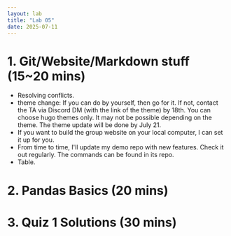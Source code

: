 ```yaml
---
layout: lab
title: "Lab 05"
date: 2025-07-11
---
```

# 1. Git/Website/Markdown stuff (15~20 mins)
- Resolving conflicts.
- theme change: If you can do by yourself, then go for it. If not, contact the TA via Discord DM (with the link of the theme) by 18th. You can choose hugo themes only. It may not be possible depending on the theme. The theme update will be done by July 21.
- If you want to build the group website on your local computer, I can set it up for you.
- From time to time, I'll update my demo repo with new features. Check it out regularly. The commands can be found in its repo.
- Table.

# 2. Pandas Basics (20 mins)

# 3. Quiz 1 Solutions (30 mins)
